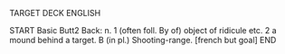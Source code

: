 TARGET DECK
ENGLISH

START
Basic
Butt2
Back: n. 1 (often foll. By of) object of ridicule etc. 2 a mound behind a target. B (in pl.) Shooting-range. [french but goal]
END
